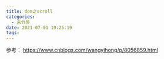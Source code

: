 ```yaml
---
title: dom之scroll
categories:
  - 未分类
date: 2021-07-01 19:25:19
tags:
---
```

参考：
https://www.cnblogs.com/wangyihong/p/8056859.html